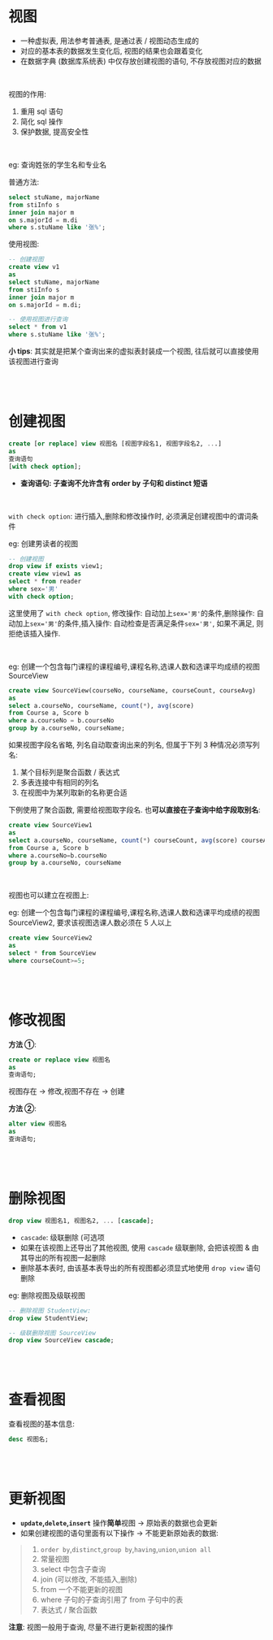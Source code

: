 # 视图

-   一种虚拟表, 用法参考普通表, 是通过表 / 视图动态生成的
-   对应的基本表的数据发生变化后, 视图的结果也会跟着变化
-   在数据字典 (数据库系统表) 中仅存放创建视图的语句, 不存放视图对应的数据

<br>

视图的作用:

1.  重用 sql 语句
2.  简化 sql 操作
3.  保护数据, 提高安全性

<br>

eg: 查询姓张的学生名和专业名

普通方法:

```sql
select stuName, majorName
from stiInfo s
inner join major m
on s.majorId = m.di
where s.stuName like '张%';
```

使用视图:

```sql
-- 创建视图
create view v1
as
select stuName, majorName
from stiInfo s
inner join major m
on s.majorId = m.di;

-- 使用视图进行查询
select * from v1
where s.stuName like '张%';
```

**小 tips**: 其实就是把某个查询出来的虚拟表封装成一个视图, 往后就可以直接使用该视图进行查询

<br><br>

# 创建视图

```sql
create [or replace] view 视图名 [视图字段名1, 视图字段名2, ...]
as
查询语句
[with check option];
```

-   **查询语句: 子查询不允许含有 order by 子句和 distinct 短语**

<br>

`with check option`: 进行插入,删除和修改操作时, 必须满足创建视图中的谓词条件

eg: 创建男读者的视图

```sql
-- 创建视图
drop view if exists view1;
create view view1 as
select * from reader
where sex='男'
with check option;
```

这里使用了 `with check option`, 修改操作: 自动加上`sex='男'`的条件,删除操作: 自动加上`sex='男'`的条件,插入操作: 自动检查是否满足条件`sex='男'`, 如果不满足, 则拒绝该插入操作.

<br>

eg: 创建一个包含每门课程的课程编号,课程名称,选课人数和选课平均成绩的视图 SourceView

```sql
create view SourceView(courseNo, courseName, courseCount, courseAvg)
as
select a.courseNo, courseName, count(*), avg(score)
from Course a, Score b
where a.courseNo = b.courseNo
group by a.courseNo, courseName;
```

如果视图字段名省略, 列名自动取查询出来的列名, 但属于下列 3 种情况必须写列名:

1.  某个目标列是聚合函数 / 表达式
2.  多表连接中有相同的列名
3.  在视图中为某列取新的名称更合适

下例使用了聚合函数, 需要给视图取字段名. 也**可以直接在子查询中给字段取别名**:

```sql
create view SourceView1
as
select a.courseNo, courseName, count(*) courseCount, avg(score) courseAvg
from Course a, Score b
where a.courseNo=b.courseNo
group by a.courseNo, courseName
```

<br>

视图也可以建立在视图上:

eg: 创建一个包含每门课程的课程编号,课程名称,选课人数和选课平均成绩的视图 SourceView2, 要求该视图选课人数必须在 5 人以上

```sql
create view SourceView2
as
select * from SourceView
where courseCount>=5;
```

<br><br>

# 修改视图

**方法 ①**:

```sql
create or replace view 视图名
as
查询语句;
```

视图存在 → 修改,视图不存在 → 创建

**方法 ②**:

```sql
alter view 视图名
as
查询语句;
```

<br><br>

# 删除视图

```sql
drop view 视图名1, 视图名2, ... [cascade];
```

-   `cascade`: 级联删除 (可选项
-   如果在该视图上还导出了其他视图, 使用 `cascade` 级联删除, 会把该视图 & 由其导出的所有视图一起删除
-   删除基本表时, 由该基本表导出的所有视图都必须显式地使用 `drop view` 语句删除

eg: 删除视图及级联视图

```sql
-- 删除视图 StudentView:
drop view StudentView;

-- 级联删除视图 SourceView
drop view SourceView cascade;
```

<br><br>

# 查看视图

查看视图的基本信息:

```sql
desc 视图名;
```

<br><br>

# 更新视图

-   **`update`,`delete`,`insert`** 操作**简单**视图 → 原始表的数据也会更新
-   如果创建视图的语句里面有以下操作 → 不能更新原始表的数据:

> 1. `order by`,`distinct`,`group by`,`having`,`union`,`union all`
> 2. 常量视图
> 3. select 中包含子查询
> 4. join (可以修改, 不能插入,删除)
> 5. from 一个不能更新的视图
> 6. where 子句的子查询引用了 from 子句中的表
> 7. 表达式 / 聚合函数

**注意**: 视图一般用于查询, 尽量不进行更新视图的操作

<br>

